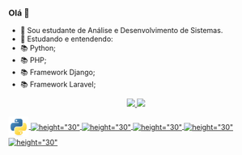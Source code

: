 ### Olá 👋

- 🔭 Sou estudante de Análise e Desenvolvimento de Sistemas.
- 🌱 Estudando e entendendo:
- 📚 Python;
- 📚 PHP;
- 📚 Framework Django;
- 📚 Framework Laravel;
<div align="center">
  <a href="https://github.com/marinaelpidio29">
  <img height="180em" src="https://github-readme-stats.vercel.app/api?username=marinaelpidio29&show_icons=true&theme=dark&include_all_commits=true&count_private=true"/>
  <img height="180em" src="https://github-readme-stats.vercel.app/api/top-langs/?username=marinaelpidio29&layout=compact&langs_count=7&theme=dark"/>
  
  </div>
<div style="display: inline_block"><br>
  <img align="center" alt= height="30" width="40" src="https://raw.githubusercontent.com/devicons/devicon/master/icons/python/python-original.svg">
  <img align="center" alt= height="30" width="40" src="https://cdn.jsdelivr.net/gh/devicons/devicon/icons/html5/html5-plain-wordmark.svg" />
  <img align="center" alt= height="30" width="40" src="https://cdn.jsdelivr.net/gh/devicons/devicon/icons/css3/css3-plain.svg" />
  <img align="center" alt= height="30" width="40" src="https://cdn.jsdelivr.net/gh/devicons/devicon/icons/django/django-plain.svg" />
  <img align="center" alt= height="30" width="40" src="https://cdn.jsdelivr.net/gh/devicons/devicon/icons/php/php-original.svg" />
  <img align="center" alt= height="30" width="40" src="https://cdn.jsdelivr.net/gh/devicons/devicon/icons/laravel/laravel-plain-wordmark.svg" />


          
          
          
